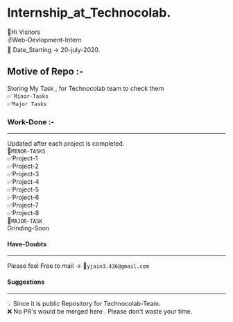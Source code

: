 # Internship_at_Technocolab.
:wave:Hi Visitors<br/>
:v:Web-Devlopment-Intern<br/>
:pray: Date_Starting -> 20-july-2020.<br/>
## Motive of Repo :-
Storing My Task , for Technocolab team to check them<br/>
:white_check_mark: `Minor-Tasks` <br/>
:white_check_mark:`Major Tasks`<br/>
### Work-Done :-
---
Updated after each project is completed.<br/>
:large_orange_diamond:`MINOR-TASKS`<br/>
:white_check_mark:Project-1<br/>
:white_check_mark:Project-2<br/>
:white_check_mark:Project-3<br/>
:white_check_mark:Project-4<br/>
:white_check_mark:Project-5<br/>
:white_check_mark:Project-6<br/>
:white_check_mark:Project-7<br/>
:white_check_mark:Project-8<br/>
:large_orange_diamond:`MAJOR-TASK`<br/>
Grinding-Soon<br/>
#### Have-Doubts
---
Please feel Free to mail -> :email:`yjain3.436@gmail.com`<br/>
#### Suggestions 
---
:bulb: Since it is public Repository  for Technocolab-Team.<br/>
:x: No PR's would be merged here . Please don't waste your time.
